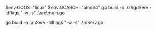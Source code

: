 $env:GOOS="linux"
$env:GOARCH="amd64"
go build -o .\zhgdServ -ldflags "-w -s" .\src\main.go

go build -o .\mServ -ldflags "-w -s" .\mServ.go